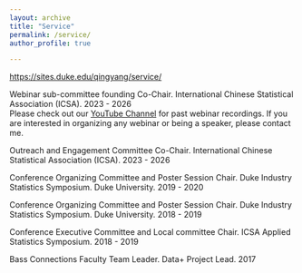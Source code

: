 ```yaml
---
layout: archive
title: "Service"
permalink: /service/
author_profile: true

---
```


https://sites.duke.edu/qingyang/service/

Webinar sub-committee founding Co-Chair. International Chinese Statistical Association (ICSA). 2023 - 2026 <br>
Please check out our [YouTube Channel](www.youtube.com/@ICSA-Webinar) for past webinar recordings. If you are interested in organizing any webinar or being a speaker, please contact me. 

Outreach and Engagement Committee Co-Chair. International Chinese Statistical Association (ICSA). 2023 - 2026

Conference Organizing Committee and Poster Session Chair. Duke Industry Statistics Symposium. Duke University. 2019 - 2020

Conference Organizing Committee and Poster Session Chair. Duke Industry Statistics Symposium. Duke University. 2018 - 2019

Conference Executive Committee and Local committee Chair. ICSA Applied Statistics Symposium. 2018 - 2019

Bass Connections Faculty Team Leader. Data+ Project Lead. 2017